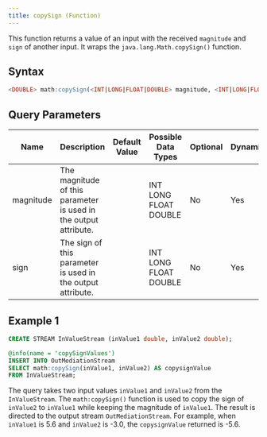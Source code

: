 ```yaml
---
title: copySign (Function)
---
```


This function returns a value of an input with the received `magnitude` and `sign` of another input. It wraps the `java.lang.Math.copySign()` function.

## Syntax

```sql
<DOUBLE> math:copySign(<INT|LONG|FLOAT|DOUBLE> magnitude, <INT|LONG|FLOAT|DOUBLE> sign)
```

## Query Parameters

| Name  | Description  | Default Value | Possible Data Types   | Optional | Dynamic |
|-------|--------------|---------------|-----------------------|----------|---------|
| magnitude | The magnitude of this parameter is used in the output attribute. |       | INT LONG FLOAT DOUBLE | No       | Yes     |
| sign      | The sign of this parameter is used in the output attribute. |     | INT LONG FLOAT DOUBLE | No    | Yes     |

## Example 1

```sql
CREATE STREAM InValueStream (inValue1 double, inValue2 double);

@info(name = 'copySignValues')
INSERT INTO OutMediationStream
SELECT math:copySign(inValue1, inValue2) AS copysignValue
FROM InValueStream;
```

The query takes two input values `inValue1` and `inValue2` from the `InValueStream`. The `math:copySign()` function is used to copy the sign of `inValue2` to `inValue1` while keeping the magnitude of `inValue1`. The result is directed to the output stream `OutMediationStream`. For example, when `inValue1` is 5.6 and `inValue2` is -3.0, the `copysignValue` returned is -5.6.
